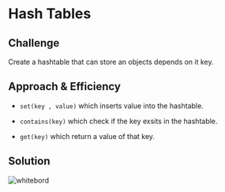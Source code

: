 # Hash Tables

## Challenge
Create a hashtable that can store an objects depends on it key.

## Approach & Efficiency
- `set(key , value)` which inserts value into the hashtable.

- `contains(key)` which check if the key exsits in the hashtable.

- `get(key)` which return a value of that key.


## Solution

![whitebord](../../assets/hashtable.jpg)